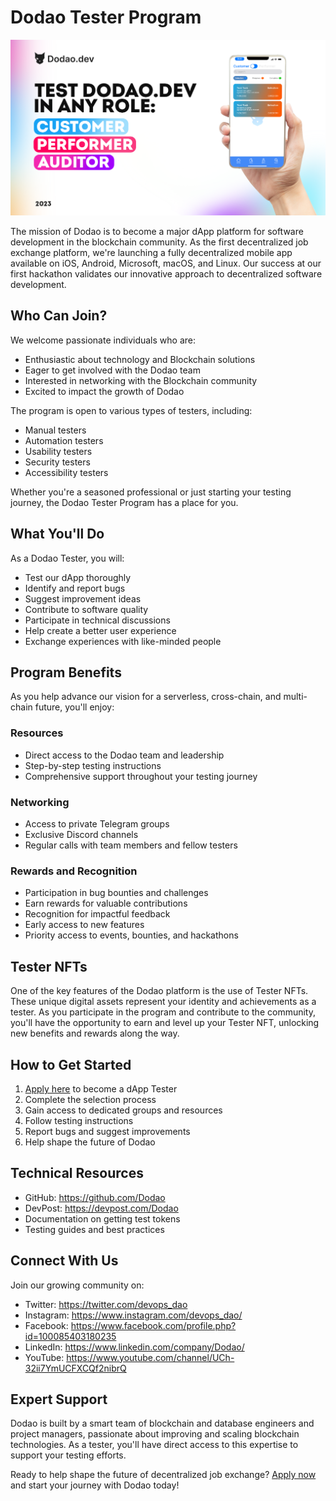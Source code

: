 # Dodao Tester Program

![Try as Performer](../img/test-dodao-iphone.png)

The mission of Dodao is to become a major dApp platform for software development in the blockchain community. As the first decentralized job exchange platform, we're launching a fully decentralized mobile app available on iOS, Android, Microsoft, macOS, and Linux. Our success at our first hackathon validates our innovative approach to decentralized software development.

## Who Can Join?

We welcome passionate individuals who are:
- Enthusiastic about technology and Blockchain solutions
- Eager to get involved with the Dodao team
- Interested in networking with the Blockchain community
- Excited to impact the growth of Dodao

The program is open to various types of testers, including:
- Manual testers
- Automation testers
- Usability testers
- Security testers
- Accessibility testers

Whether you're a seasoned professional or just starting your testing journey, the Dodao Tester Program has a place for you.

## What You'll Do

As a Dodao Tester, you will:
- Test our dApp thoroughly
- Identify and report bugs
- Suggest improvement ideas
- Contribute to software quality
- Participate in technical discussions
- Help create a better user experience
- Exchange experiences with like-minded people

## Program Benefits

As you help advance our vision for a serverless, cross-chain, and multi-chain future, you'll enjoy:

### Resources
- Direct access to the Dodao team and leadership
- Step-by-step testing instructions
- Comprehensive support throughout your testing journey

### Networking
- Access to private Telegram groups
- Exclusive Discord channels
- Regular calls with team members and fellow testers

### Rewards and Recognition
- Participation in bug bounties and challenges
- Earn rewards for valuable contributions
- Recognition for impactful feedback
- Early access to new features
- Priority access to events, bounties, and hackathons

## Tester NFTs

One of the key features of the Dodao platform is the use of Tester NFTs. These unique digital assets represent your identity and achievements as a tester. As you participate in the program and contribute to the community, you'll have the opportunity to earn and level up your Tester NFT, unlocking new benefits and rewards along the way.

## How to Get Started

1. [Apply here](https://forms.gle/X1BoC8rVJaDinncQ6) to become a dApp Tester
2. Complete the selection process
3. Gain access to dedicated groups and resources
4. Follow testing instructions
5. Report bugs and suggest improvements
6. Help shape the future of Dodao

## Technical Resources

- GitHub: https://github.com/Dodao
- DevPost: https://devpost.com/Dodao
- Documentation on getting test tokens
- Testing guides and best practices

## Connect With Us

Join our growing community on:
- Twitter: https://twitter.com/devops_dao
- Instagram: https://www.instagram.com/devops_dao/
- Facebook: https://www.facebook.com/profile.php?id=100085403180235
- LinkedIn: https://www.linkedin.com/company/Dodao/
- YouTube: https://www.youtube.com/channel/UCh-32ii7YmUCFXCQf2nibrQ

## Expert Support

Dodao is built by a smart team of blockchain and database engineers and project managers, passionate about improving and scaling blockchain technologies. As a tester, you'll have direct access to this expertise to support your testing efforts.

Ready to help shape the future of decentralized job exchange? [Apply now](https://forms.gle/X1BoC8rVJaDinncQ6) and start your journey with Dodao today!
